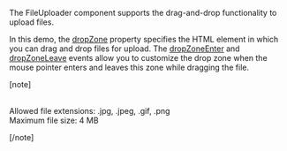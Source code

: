 The FileUploader component supports the drag-and-drop functionality to upload files.

In this demo, the [dropZone](/Documentation/ApiReference/UI_Components/dxFileUploader/Configuration/#dropZone) property specifies the HTML element in which you can drag and drop files for upload. The [dropZoneEnter](/Documentation/ApiReference/UI_Components/dxFileUploader/Configuration/#onDropZoneEnter) and [dropZoneLeave](/Documentation/ApiReference/UI_Components/dxFileUploader/Configuration/#onDropZoneLeave) events allow you to customize the drop zone when the mouse pointer enters and leaves this zone while dragging the file.

[note]

</br>
Allowed file extensions: .jpg, .jpeg, .gif, .png
</br>
Maximum file size: 4 MB

[/note]